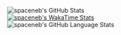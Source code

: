 ![spaceneb's GitHub Stats](https://github-readme-stats.vercel.app/api?username=spaceneb&count_private=true&show_icons=true&theme=dracula)<br>
[![spaceneb's WakaTime Stats](https://github-readme-stats.vercel.app/api/wakatime?username=spaceneb&show_icons=true&theme=dracula)](https://wakatime.com/@spaceneb)<br>
![spaceneb's GitHub Language Stats](https://github-readme-stats.vercel.app/api/top-langs?username=spaceneb&layout=compact&count_private=true&show_icons=true&theme=dracula)<br>

<!--
See: https://github.com/anuraghazra/github-readme-stats
-->
